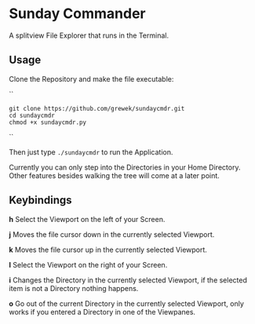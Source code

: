 # Sunday Commander
A splitview File Explorer that runs in the Terminal.

## Usage
Clone the Repository and make the file executable:

``

    git clone https://github.com/grewek/sundaycmdr.git
    cd sundaycmdr
    chmod +x sundaycmdr.py
    
``

Then just type `./sundaycmdr` to run the Application.

Currently you can only step into the Directories in your Home Directory.
Other features besides walking the tree will come at a later point.


## Keybindings

__h__ Select the Viewport on the left of your Screen.

__j__ Moves the file cursor down in the currently selected Viewport.

__k__ Moves the file cursor up in the currently selected Viewport.

__l__ Select the Viewport on the right of your Screen.

__i__ Changes the Directory in the currently selected Viewport, if the selected item is not a Directory nothing happens.

__o__ Go out of the current Directory in the currently selected Viewport, only works if you entered a Directory in one of the Viewpanes.

